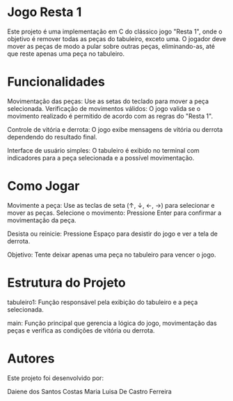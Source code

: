 # Jogo Resta 1

Este projeto é uma implementação em C do clássico jogo "Resta 1", onde o objetivo é remover todas as peças do tabuleiro, exceto uma. O jogador deve mover as peças de modo a pular sobre outras peças, eliminando-as, até que reste apenas uma peça no tabuleiro.

# Funcionalidades

Movimentação das peças: Use as setas do teclado para mover a peça selecionada.
Verificação de movimentos válidos: O jogo valida se o movimento realizado é permitido de acordo com as regras do "Resta 1".

Controle de vitória e derrota: O jogo exibe mensagens de vitória ou derrota dependendo do resultado final.

Interface de usuário simples: O tabuleiro é exibido no terminal com indicadores para a peça selecionada e a possível movimentação.

# Como Jogar

Movimente a peça: Use as teclas de seta (↑, ↓, ←, →) para selecionar e mover as peças.
Selecione o movimento: Pressione Enter para confirmar a movimentação da peça.

Desista ou reinicie: Pressione Espaço para desistir do jogo e ver a tela de derrota.

Objetivo: Tente deixar apenas uma peça no tabuleiro para vencer o jogo.

# Estrutura do Projeto

tabuleiro1: Função responsável pela exibição do tabuleiro e a peça selecionada.

main: Função principal que gerencia a lógica do jogo, movimentação das peças e verifica as condições de vitória ou derrota.

# Autores

Este projeto foi desenvolvido por:

Daiene dos Santos Costas
Maria Luisa De Castro Ferreira

